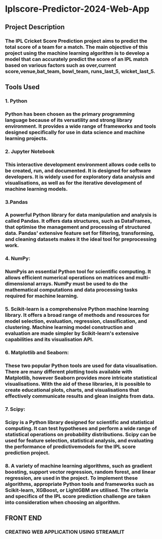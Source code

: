 # Iplscore-Predictor-2024-Web-App
## Project Description
 ### The IPL Cricket Score Prediction project aims to predict the total score of a team for a match. The main objective of this project using the machine learning algorithm is to develop a model that can accurately predict the score of an IPL match based on various factors such as over,current score,venue,bat_team, bowl_team, runs_last_5, wicket_last_5.
## Tools Used
### 1. Python
 ### Python has been chosen as the primary programming language because of its versatility and strong library environment. It provides a wide range of frameworks and tools designed specifically for use in data science and machine learning projects.
### 2. Jupyter Notebook
 ### This interactive development environment allows code cells to be created, run, and documented. It is designed for software developers. It is widely used for exploratory data analysis and visualisations, as well as for the iterative development of machine learning models.
### 3.Pandas
 ### A powerful Python library for data manipulation and analysis is called Pandas. It offers data structures, such as DataFrames, that optimise the management and processing of structured data. Pandas' extensive feature set for filtering, transforming, and cleaning datasets makes it the ideal tool for preprocessing work.
### 4. NumPy:
 ### NumPyis an essential Python tool for scientific computing. It allows efficient numerical operations on matrices and multi-dimensional arrays. NumPy must be used to do the mathematical computations and data processing tasks required for machine learning.
### 5. Scikit-learn is a comprehensive Python machine learning library. It offers a broad range of methods and resources for model selection, evaluation, regression, classification, and clustering. Machine learning model construction and evaluation are made simpler by Scikit-learn's extensive capabilities and its visualisation API.
### 6. Matplotlib and Seaborn: 
 ### These two popular Python tools are used for data visualisation. There are many different plotting tools available with Matplotlib, however Seaborn provides more intricate statistical visualisations. With the aid of these libraries, it is possible to create educational plots, charts, and visualisations that effectively communicate results and glean insights from data.
### 7. Scipy: 
 ### Scipy is a Python library designed for scientific and statistical computing. It can test hypotheses and perform a wide range of statistical operations on probability distributions. Scipy can be used for feature selection, statistical analysis, and evaluating the performance of predictivemodels for the IPL score prediction project.
### 8. A variety of machine learning algorithms, such as gradient boosting, support vector regression, random forest, and linear regression, are used in the project. To implement these algorithms, appropriate Python tools and frameworks such as Scikit-learn, XGBoost, or LightGBM are utilised. The criteria and specifics of the IPL score prediction challenge are taken into consideration when choosing an algorithm.
## FRONT END
### CREATING WEB APPLICATION USING STREAMLIT

